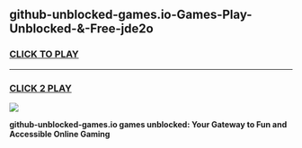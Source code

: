 
## github-unblocked-games.io-Games-Play-Unblocked-&-Free-jde2o
<h3>
<a href="https://premium76.site?title=github-unblocked-games.io&ref=24A">CLICK TO PLAY</a></h3>
<hr>

<h3>
<a href="https://premium76.site?title=github-unblocked-games.io&ref=24A">CLICK 2 PLAY</a>
  
</h3>

<a href="https://premium76.site?title=github-unblocked-games.io&ref=24A"><img src="https://clearcache.store/games.png"></a>


**github-unblocked-games.io games unblocked: Your Gateway to Fun and Accessible Online Gaming**
